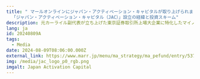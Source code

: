 ```yaml
---
title: " マールオンラインにジャパン・アクティベーション・キャピタルが取り上げられました–
  「ジャパン・アクティベーション・キャピタル（JAC）」設立の経緯と投資スキーム"
description: 元カーライル副代表が立ち上げた東京証券取引所上場大企業に特化したマイノリティ投資ファンドの狙い
lang: ja
id: 20240809A
tags:
  - Media
date: 2024-08-09T08:06:00.000Z
external_link: https://www.marr.jp/menu/ma_strategy/ma_pefund/entry/53723/
img: /media/jac_logo_p0_rgb.png
imgalt: Japan Activation Capital
---
```

